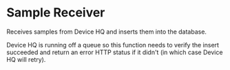 # Sample Receiver

Receives samples from Device HQ and inserts them into the database.

Device HQ is running off a queue so this function needs
to verify the insert succeeded and return an error HTTP status if it didn't
(in which case Device HQ will retry).